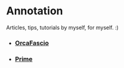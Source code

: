 # Annotation

Articles, tips, tutorials by myself, for myself. :)

- ### [OrcaFascio](orcafascio/README.md)
- ### [Prime](prime/README.md)
